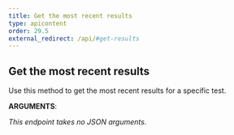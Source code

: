 ```yaml
---
title: Get the most recent results
type: apicontent
order: 29.5
external_redirect: /api/#get-results
---
```


## Get the most recent results

Use this method to get the most recent results for a specific test.


**ARGUMENTS**:


*This endpoint takes no JSON arguments.*
